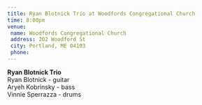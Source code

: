 ```yaml
---
title: Ryan Blotnick Trio at Woodfords Congregational Church
time: 8:00pm
venue:
 name: Woodfords Congregational Church
 address: 202 Woodford St
 city: Portland, ME 04103
 phone:
---
```

**Ryan Blotnick Trio**  
Ryan Blotnick - guitar  
Aryeh Kobrinsky - bass  
Vinnie Sperrazza - drums